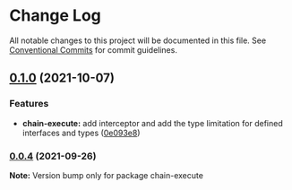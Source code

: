 # Change Log

All notable changes to this project will be documented in this file.
See [Conventional Commits](https://conventionalcommits.org) for commit guidelines.

## [0.1.0](https://github.com/HaloXie/metool/compare/v0.0.4...v0.1.0) (2021-10-07)


### Features

* **chain-execute:** add interceptor and add the type limitation for defined interfaces and types ([0e093e8](https://github.com/HaloXie/metool/commit/0e093e835c45589cad8b0401f970b77ce608006b))



### [0.0.4](https://github.com/HaloXie/metool/compare/v0.0.3...v0.0.4) (2021-09-26)

**Note:** Version bump only for package chain-execute
